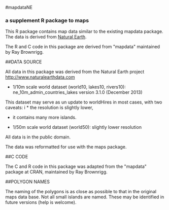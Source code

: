 #mapdataNE
### a supplement R package to maps

This R package contains map data similar to the existing mapdata package. The data is derived from [Natural Earth](http://www.naturalearthdata.com).

The R and C code in this package are derived from "mapdata" maintained by Ray Brownrigg.

##DATA SOURCE

All data in this package was derived from the Natural Earth project
http://www.naturalearthdata.com

- 1/10m scale world dataset (world10, lakes10, rivers10):
ne_10m_admin_countries_lakes version 3.1.0 (December 2013)

This dataset may serve as un update to worldHires in most cases, with two caveats:
i  * the resolution is slightly lower,
   * it contains many more islands.

- 1/50m scale world dataset (world50): slightly lower resolution

All data is in the public domain.

The data was reformatted for use with the maps package.


##C CODE

The C and R code in this package was adapted from the "mapdata" package at CRAN, maintained by Ray Brownrigg.

##POLYGON NAMES

The naming of the polygons is as close as possible to that in the original maps data base. Not all small islands are named. These may be identified in future versions (help is welcome).



